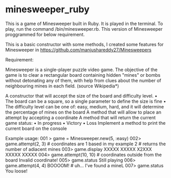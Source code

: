 # minesweeper_ruby


This is a game of Minesweeper built in Ruby. It is played in the terminal. To play, run the command /bin/minesweeper.rb. This version of Minesweeper proggrammed for below requirement.

This is a basic constructor with some methods, I created some features for Minesweeper in https://github.com/manjushareddy27/Minesweepers 

Requirement:

Minesweeper is a single-player puzzle video game. The objective of the game is to clear a rectangular board containing hidden "mines" or bombs without detonating any of them, with help from clues about the number of neighbouring mines in each field. (source Wikipedia*)

A constructor that will accept the size of the board and difficulty level.
• The board can be a square, so a single parameter to define the size is
fine
• The difficulty level can be one of: easy, medium, hard, and it will
determine the percentage of mines on the board
A method that will allow to place an attempt by accepting a coordinate
A method that will return the current game status:
• In progress
• Victory
• Loss
Implement a method to print the current board on the console

Example usage:
001 > game = Minesweeper.new(5, :easy)
002> game.attempt(2, 3) # coordinates are 1 based in my example 2 # returns the number of adiacent mines
003> game.display XXXXX
XXXXX
X2XXX
XXXXX XXXXX
004> game.attempt(10, 10) # coordinates outside from the board Invalid coordinate!
005> game.status Still playing
006> game.attempt(4, 4)
BOOOOM! # uh... I’ve found a mineL
007> game.status You loose!

